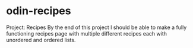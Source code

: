 # odin-recipes
Project: Recipes
By the end of this project I should be able to make a fully functioning recipes page
with multiple different recipes each with unordered and ordered lists.